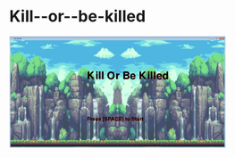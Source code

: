 # Kill--or--be-killed
<img src="https://github.com/czhen6851/Kill--or--be-killed/blob/master/ccccccc.png" height="200ps">
